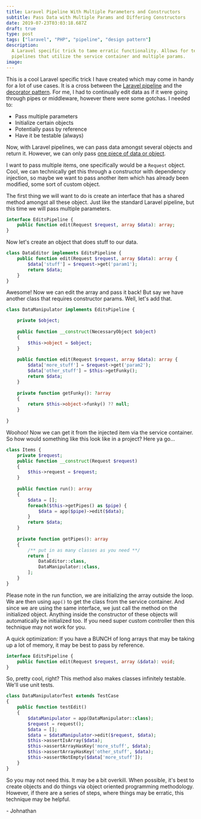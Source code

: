 ```yaml
---
title: Laravel Pipeline With Multiple Parameters and Constructors
subtitle: Pass Data with Multiple Params and Differing Constructors
date: 2019-07-23T03:03:18.687Z
draft: true
type: post
tags: ["laravel", "PHP", "pipeline", "design pattern"]
description:
  A Laravel specific trick to tame erratic functionality. Allows for testable
  pipelines that utilize the service container and multiple params.
image: 
---
```


This is a cool Laravel specific trick I have created which may come in handy for a lot of use cases. It is a cross between the [Laravel pipeline](https://jeffochoa.me/understanding-laravel-pipelines) and the [decorator pattern](https://laracasts.com/series/design-patterns-in-php/episodes/1). For me, I had to continually edit data as if it were going through pipes or middleware, however there were some gotchas. I needed to:
- Pass multiple parameters
- Initialize certain objects
- Potentially pass by reference
- Have it be testable (always)

Now, with Laravel pipelines, we can pass data amongst several objects and return it. However, we can only pass [one piece of data or object](https://github.com/illuminate/pipeline/blob/master/Pipeline.php#L59).

I want to pass multiple items, one specifically would be a `Request` object. Cool, we can technically get this through a constructor with dependency injection, so maybe we want to pass another item which has already been modified, some sort of custom object.

The first thing we will want to do is create an interface that has a shared method amongst all these object. Just like the standard Laravel pipeline, but this time we will pass multiple parameters.

```php
interface EditsPipeline {
    public function edit(Request $request, array $data): array;
}
```

Now let's create an object that does stuff to our data.

```php
class DataEditor implements EditsPipeline {
    public function edit(Request $request, array $data): array {
        $data['stuff'] = $request->get('param1');
        return $data;
    }
}
```

Awesome! Now we can edit the array and pass it back! But say we have another class that requires constructor params. Well, let's add that.

```php
class DataManipulator implements EditsPipeline {

    private $object;
    
    public function __construct(NecessaryObject $object)
    {
        $this->object = $object;
    }
    
    public function edit(Request $request, array $data): array {
        $data['more_stuff'] = $request->get('param2');
        $data['other_stuff'] = $this->getFunky();
        return $data;
    }
    
    private function getFunky(): ?array
    {
        return $this->object->funky() ?? null;
    }
    
}
```

Woohoo! Now we can get it from the injected item via the service container. So how would something like this look like in a project? Here ya go...

```php
class Items {
    private $request;
    public function __construct(Request $request)
    {
        $this->request = $request;
    }
    
    public function run(): array
    {
        $data = [];
        foreach($this->getPipes() as $pipe) {
            $data = app($pipe)->edit($data);
        }
        return $data;
    }
    
    private function getPipes(): array
    {
        /** put in as many classes as you need **/
        return [
            DataEditor::class,
            DataManipulator::class,
        ];
    }
}
```

Please note in the run function, we are initializing the array outside the loop. We are then using `app()` to get the class from the service container. And since we are using the same interface, we just call the method on the initialized object. Anything inside the constructor of these objects will automatically be initialized too. If you need super custom controller then this technique may not work for you.

A quick optimization: If you have a BUNCH of long arrays that may be taking up a lot of memory, it may be best to pass by reference.

```php
interface EditsPipeline {
    public function edit(Request $request, array &$data): void;
}
```

So, pretty cool, right? This method also makes classes infinitely testable. We'll use unit tests.

```php
class DataManipulatorTest extends TestCase
{
    public function testEdit()
    {
        $dataManipulator = app(DataManipulator::class);
        $request = request();
        $data = [];
        $data = $dataManipulator->edit($request, $data);
        $this->assertIsArray($data);
        $this->assertArrayHasKey('more_stuff', $data);
        $this->assertArrayHasKey('other_stuff', $data);
        $this->assertNotEmpty($data['more_stuff']);
    }
}
```

So you may not need this. It may be a bit overkill. When possible, it's best to create objects and do things via object oriented programming methodology. However, if there are a series of steps, where things may be erratic, this technique may be helpful.

\- Johnathan
